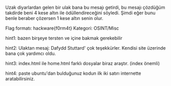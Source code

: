 Uzak diyarlardan gelen bir ulak bana bu mesajı getirdi, bu mesajı çözdüğüm takdirde beni 4 kese altın ile ödüllendireceğini söyledi. Şimdi eğer bunu benle beraber çözersen 1 kese altın senin olur.

Flag formatı: hackware{f0rm4t}
Kategori: OSINT/Misc



hint1: bazen birşeye tersten ve içine bakmak gerekebilir


hint2: Ulaktan mesaj: Dafydd Stuttard' çok teşekkürler. Kendisi site üzerinde bana çok yardımcı oldu.


hint3: index.html ile home.html farklı dosyalar biraz araştır. (index önemli)


hint4: paste ubuntu'dan bulduğunuz kodun ilk iki satırı internette aratabilirsiniz.
